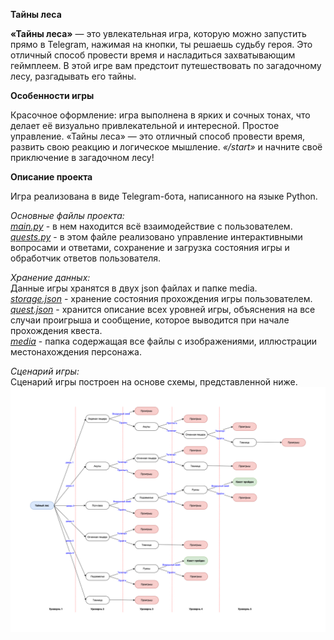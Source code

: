 **Тайны леса**

**«Тайны леса»** — это увлекательная игра, которую можно запустить прямо в Telegram, нажимая на кнопки, ты решаешь судьбу героя. Это отличный 
способ провести время и насладиться захватывающим геймплеем. В этой игре вам предстоит путешествовать по загадочному 
лесу, разгадывать его тайны.

**Особенности игры**

Красочное оформление: игра выполнена в ярких и сочных тонах, что делает её визуально привлекательной и интересной.
Простое управление.
«Тайны леса» — это отличный способ провести время, развить свою реакцию и логическое мышление.
*«/start»* и начните своё приключение в загадочном лесу!

**Описание проекта**

Игра реализована в виде Telegram-бота, написанного на языке Python.

_Основные файлы проекта:_  
_[main.py](https://github.com/egor381/bot_quest/blob/main/main.py)_ - в нем находится всё взаимодействие с пользователем.  
_[quests.py](https://github.com/egor381/bot_quest/blob/main/quests.py)_ - в этом файле реализовано управление интерактивными вопросами и ответами, сохранение и загрузка состояния игры и обработчик ответов пользователя.

_Хранение данных:_  
Данные игры хранятся в двух json файлах и папке media.  
_[storage.json](https://github.com/egor381/bot_quest/blob/main/storage.json)_ - хранение состояния прохождения игры пользователем.  
_[quest.json](https://github.com/egor381/bot_quest/blob/main/quest.json)_ - хранится описание всех уровней игры, объяснения на все случаи проигрыша и сообщение, которое выводится при начале прохождения квеста.  
_[media](https://github.com/egor381/bot_quest/tree/main/media)_ - папка содержащая все файлы с изображениями, иллюстрации местонахождения персонажа.

_Сценарий игры:_  
Сценарий игры построен на основе схемы, представленной ниже.
![Схема уровней игры](https://github.com/egor381/bot_quest/blob/main/docs/scheme_secret_forest.png?raw=true)
